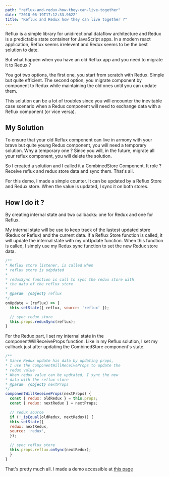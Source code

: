 ```yaml
---
path: "reflux-and-redux-how-they-can-live-together"
date: "2018-06-19T17:12:33.962Z"
title: "Reflux and Redux how they can live together ?"
---
```


Reflux is a simple library for unidirectional dataflow architecture and Redux is a predictable state container for JavaScript apps. In a modern react application, Reflux seems irrelevent and Redux seems to be the best solution to date.

But what happen when you have an old Reflux app and you need to migrate it to Redux ?

You got two options, the first one, you start from scratch with Redux. Simple but quite efficient. The second option, you migrate component by component to Redux while maintaining the old ones until you can update them.


This solution can be a lot of troubles since you will encounter the inevitable case scenario when a Redux component will need to exchange data with a Reflux component (or vice versa).

## My Solution

To ensure that your old Reflux component can live in armony with your brave but quite young Redux component, you will need a temporary solution. Why a temporary one ? Since you will, in the future, migrate all your reflux component, you will delete the solution.

So I created a solution and I called it a CombinedStore Component. It role ? Receive reflux and redux store data and sync them. That's all.

For this demo, I made a simple counter. It can be updated by a Reflux Store and Redux store. When the value is updated, I sync it on both stores.

## How I do it ?

By creating internal state and two callbacks: one for Redux and one for Reflux.

My internal state will be use to keep track of the lastest updated store (Redux or Reflux) and the current data. If a Reflux Store function is called, it will update the internal state with my onUpdate function. When this function is called, I simply use my Redux sync function to set the new Redux store data.

```javascript
/**
* Reflux store listener, is called when
* reflux store is udpdated
*
* reduxSync function is call to sync the redux store with
* the data of the reflux store
*
* @param  {object} reflux
*/
onUpdate = (reflux) => {
  this.setState({ reflux, source: 'reflux' });

  // sync redux store
  this.props.reduxSync(reflux);
}
```

For the Redux part, I set my internal state in the componentWillReceiveProps function. Like in my Reflux solution, I set my callback just after updating the CombinedStore component's state.

```javascript
/**
* Since Redux update his data by updating props,
* I use the componentWillReceiveProps to update the
* redux value
* When redux value can be updtated, I sync the new
* data with the reflux store
* @param  {object} nextProps
*/
componentWillReceiveProps(nextProps) {
  const { redux: oldRedux } = this.props;
  const { redux: nextRedux } = nextProps;

  // redux source
  if (!_isEqual(oldRedux, nextRedux)) {
  this.setState({
  redux: nextRedux,
  source: 'redux',
  });

  // sync reflux store
  this.props.reflux.onSync(nextRedux);
  }
}
```



That's pretty much all. I made a demo accessible at [this page](https://levrault.github.io/reflux-redux-how-they-can-live-together/)
